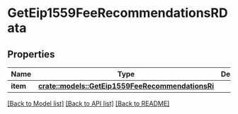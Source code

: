 # GetEip1559FeeRecommendationsRData

## Properties

Name | Type | Description | Notes
------------ | ------------- | ------------- | -------------
**item** | [**crate::models::GetEip1559FeeRecommendationsRi**](GetEIP1559FeeRecommendationsRI.md) |  | 

[[Back to Model list]](../README.md#documentation-for-models) [[Back to API list]](../README.md#documentation-for-api-endpoints) [[Back to README]](../README.md)


